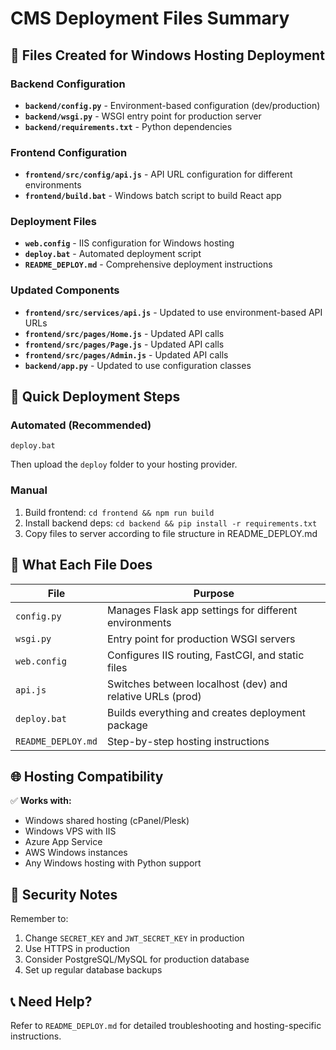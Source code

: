 # CMS Deployment Files Summary

## 📁 Files Created for Windows Hosting Deployment

### Backend Configuration
- **`backend/config.py`** - Environment-based configuration (dev/production)
- **`backend/wsgi.py`** - WSGI entry point for production server
- **`backend/requirements.txt`** - Python dependencies

### Frontend Configuration  
- **`frontend/src/config/api.js`** - API URL configuration for different environments
- **`frontend/build.bat`** - Windows batch script to build React app

### Deployment Files
- **`web.config`** - IIS configuration for Windows hosting
- **`deploy.bat`** - Automated deployment script
- **`README_DEPLOY.md`** - Comprehensive deployment instructions

### Updated Components
- **`frontend/src/services/api.js`** - Updated to use environment-based API URLs
- **`frontend/src/pages/Home.js`** - Updated API calls
- **`frontend/src/pages/Page.js`** - Updated API calls  
- **`frontend/src/pages/Admin.js`** - Updated API calls
- **`backend/app.py`** - Updated to use configuration classes

## 🚀 Quick Deployment Steps

### Automated (Recommended)
```batch
deploy.bat
```
Then upload the `deploy` folder to your hosting provider.

### Manual
1. Build frontend: `cd frontend && npm run build`
2. Install backend deps: `cd backend && pip install -r requirements.txt`
3. Copy files to server according to file structure in README_DEPLOY.md

## 🔧 What Each File Does

| File | Purpose |
|------|---------|
| `config.py` | Manages Flask app settings for different environments |
| `wsgi.py` | Entry point for production WSGI servers |
| `web.config` | Configures IIS routing, FastCGI, and static files |
| `api.js` | Switches between localhost (dev) and relative URLs (prod) |
| `deploy.bat` | Builds everything and creates deployment package |
| `README_DEPLOY.md` | Step-by-step hosting instructions |

## 🌐 Hosting Compatibility

✅ **Works with:**
- Windows shared hosting (cPanel/Plesk)
- Windows VPS with IIS
- Azure App Service
- AWS Windows instances
- Any Windows hosting with Python support

## 🔐 Security Notes

Remember to:
1. Change `SECRET_KEY` and `JWT_SECRET_KEY` in production
2. Use HTTPS in production
3. Consider PostgreSQL/MySQL for production database
4. Set up regular database backups

## 📞 Need Help?

Refer to `README_DEPLOY.md` for detailed troubleshooting and hosting-specific instructions. 
